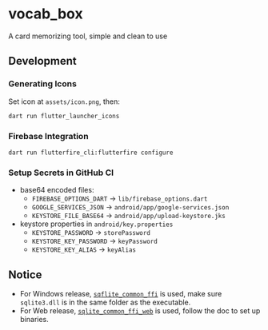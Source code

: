 # vocab_box

A card memorizing tool, simple and clean to use

## Development

### Generating Icons

Set icon at `assets/icon.png`, then:

```
dart run flutter_launcher_icons
```

### Firebase Integration

```
dart run flutterfire_cli:flutterfire configure
```

### Setup Secrets in GitHub CI

- base64 encoded files:
  - `FIREBASE_OPTIONS_DART` -> `lib/firebase_options.dart`
  - `GOOGLE_SERVICES_JSON` -> `android/app/google-services.json`
  - `KEYSTORE_FILE_BASE64` -> `android/app/upload-keystore.jks`
- keystore properties in `android/key.properties`
  - `KEYSTORE_PASSWORD` -> `storePassword`
  - `KEYSTORE_KEY_PASSWORD` -> `keyPassword`
  - `KEYSTORE_KEY_ALIAS` -> `keyAlias`

## Notice

- For Windows release, [`sqflite_common_ffi`](https://pub.dev/packages/sqflite_common_ffi) is used, make sure `sqlite3.dll` is in the same folder as the executable.
- For Web release, [`sqlite_common_ffi_web`](https://pub.dev/packages/sqflite_common_ffi_web) is used, follow the doc to set up binaries.
